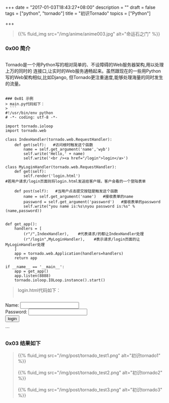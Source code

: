 +++
date = "2017-01-03T18:43:27+08:00"
description = ""
draft = false
tags = ["python", "tornado"]
title = "初识Tornado"
topics = ["Python"]

+++

> {{% fluid_img src="/img/anime/anime003.jpg" alt="命运石之门" %}}

### 0x00 简介
> ```
Tornado是一个用Python写的相对简单的、不设障碍的Web服务器架构,用以处理上万的同时的
连接口,让实时的Web服务通畅起来。虽然跟现在的一些用Python写的Web架构相似,比如Django,
但Tornado更注重速度,能够处理海量的同时发生的流量。 
```

### 0x01 示例
> main.py代码如下：
> ```
#!/usr/bin/env python
# -*- coding: utf-8 -*-

import tornado.ioloop
import tornado.web

class IndexHandler(tornado.web.RequestHandler):
    def get(self):   #访问根时触发这个函数
        name = self.get_argument('name','wyb')
        self.write('Hello,' + name)
        self.write('<br /><a href="/login">login</a>')

class MyLoginHandler(tornado.web.RequestHandler):
    def get(self):
        self.render('login.html')  
#若用户请求/login页面则将login.html发送给客户端，客户会看的一个登陆表单

    def post(self):   #当用户点击提交按钮是触发这个函数
        name = self.get_argument('name')   #接收表单的name
        password = self.get_argument('password')   #接收表单的password
        self.write("you name is:%s\nyou password is:%s" % (name,password))


def get_app():
    handlers = [
        (r"/",IndexHandler),    #代表请求/的都让IndexHandler处理
        (r"/login",MyLoginHandler),    #表示请求/login页面的让MyLoginHandler处理
    ]
    app = tornado.web.Application(handlers=handlers)
    return app

if __name__ == '__main__':
    app = get_app()
    app.listen(8888)
    tornado.ioloop.IOLoop.instance().start()
```

> login.html代码如下：
> ```
<!DOCTYPE html>
<html lang="en">
<head>
    <meta charset="UTF-8">
    <title>form</title>
</head>
<body>
    <form action="/login" method="post">
        Name: <input type="text" name="name"><br />
        Password: <input type="password" name="password"><br />
        <input type="submit" name="submit" value="login">
    </form>
</body>
</html>
```

### 0x03 结果如下
> {{% fluid_img src="/img/post/tornado_test1.png" alt="初识tornado1" %}}
<br /><br />
{{% fluid_img src="/img/post/tornado_test2.png" alt="初识tornado2" %}}
<br /><br />
{{% fluid_img src="/img/post/tornado_test3.png" alt="初识tornado3" %}}